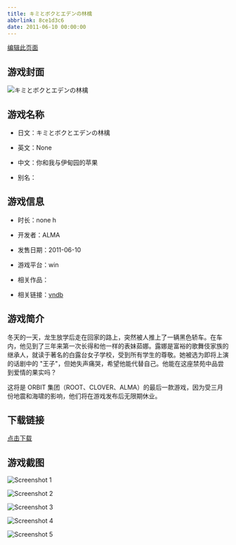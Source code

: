 ```yaml
---
title: キミとボクとエデンの林檎
abbrlink: 8ce1d3c6
date: 2011-06-10 00:00:00
---
```

[编辑此页面](https://github.com/ACG-3/ADV3-source/blob/main/source/_posts/games/%E3%82%AD%E3%83%9F%E3%81%A8%E3%83%9C%E3%82%AF%E3%81%A8%E3%82%A8%E3%83%87%E3%83%B3%E3%81%AE%E6%9E%97%E6%AA%8E.md)

## 游戏封面

![キミとボクとエデンの林檎](https://pan.timero.xyz/d/onedrive/img_lib_001/%E3%82%AD%E3%83%9F%E3%81%A8%E3%83%9C%E3%82%AF%E3%81%A8%E3%82%A8%E3%83%87%E3%83%B3%E3%81%AE%E6%9E%97%E6%AA%8E_cover.avif)


## 游戏名称

- 日文：キミとボクとエデンの林檎
- 英文：None
- 中文：你和我与伊甸园的苹果

- 别名：


## 游戏信息

- 时长：none h
- 开发者：ALMA
- 发售日期：2011-06-10
- 游戏平台：win
- 相关作品：

- 相关链接：[vndb](https://vndb.org/v5635)


## 游戏简介

冬天的一天，龙生放学后走在回家的路上，突然被人推上了一辆黑色轿车。在车内，他见到了三年来第一次长得和他一样的表妹茹娜。露娜是富裕的歌舞伎家族的继承人，就读于著名的白露台女子学校，受到所有学生的尊敬。她被选为即将上演的话剧中的 "王子"，但她失声痛哭，希望他能代替自己。他能在这座禁苑中品尝到爱情的果实吗？

这将是 ORBIT 集团（ROOT、CLOVER、ALMA）的最后一款游戏，因为受三月份地震和海啸的影响，他们将在游戏发布后无限期休业。




## 下载链接

[点击下载](https://pan.timero.xyz/onedrive/adv_lib_001/%E3%82%AD%E3%83%9F%E3%81%A8%E3%83%9C%E3%82%AF%E3%81%A8%E3%82%A8%E3%83%87%E3%83%B3%E3%81%AE%E6%9E%97%E6%AA%8E)


## 游戏截图


![Screenshot 1](https://pan.timero.xyz/d/onedrive/img_lib_001/%E3%82%AD%E3%83%9F%E3%81%A8%E3%83%9C%E3%82%AF%E3%81%A8%E3%82%A8%E3%83%87%E3%83%B3%E3%81%AE%E6%9E%97%E6%AA%8E_Screenshot_1.avif)

![Screenshot 2](https://pan.timero.xyz/d/onedrive/img_lib_001/%E3%82%AD%E3%83%9F%E3%81%A8%E3%83%9C%E3%82%AF%E3%81%A8%E3%82%A8%E3%83%87%E3%83%B3%E3%81%AE%E6%9E%97%E6%AA%8E_Screenshot_2.avif)

![Screenshot 3](https://pan.timero.xyz/d/onedrive/img_lib_001/%E3%82%AD%E3%83%9F%E3%81%A8%E3%83%9C%E3%82%AF%E3%81%A8%E3%82%A8%E3%83%87%E3%83%B3%E3%81%AE%E6%9E%97%E6%AA%8E_Screenshot_3.avif)

![Screenshot 4](https://pan.timero.xyz/d/onedrive/img_lib_001/%E3%82%AD%E3%83%9F%E3%81%A8%E3%83%9C%E3%82%AF%E3%81%A8%E3%82%A8%E3%83%87%E3%83%B3%E3%81%AE%E6%9E%97%E6%AA%8E_Screenshot_4.avif)

![Screenshot 5](https://pan.timero.xyz/d/onedrive/img_lib_001/%E3%82%AD%E3%83%9F%E3%81%A8%E3%83%9C%E3%82%AF%E3%81%A8%E3%82%A8%E3%83%87%E3%83%B3%E3%81%AE%E6%9E%97%E6%AA%8E_Screenshot_5.avif)

